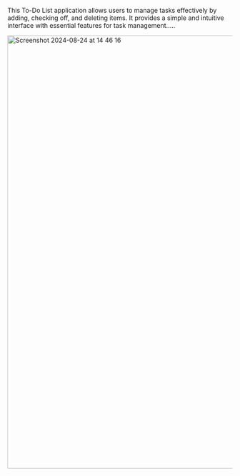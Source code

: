 This To-Do List application allows users to manage tasks effectively by adding, checking off, and deleting items. It provides a simple and intuitive interface with essential features for task management.....
 

<img width="971" alt="Screenshot 2024-08-24 at 14 46 16" src="https://github.com/user-attachments/assets/92f0417e-dafa-4413-b8f3-f2b6652b9b66">

